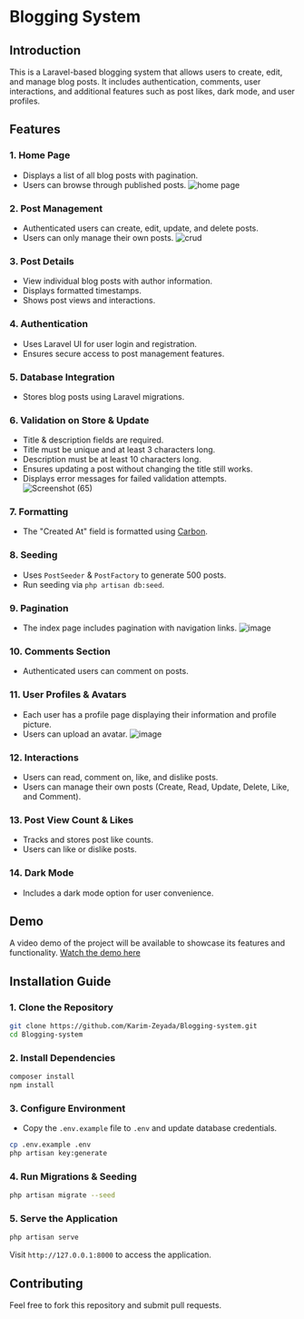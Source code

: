 # Blogging System

## Introduction

This is a Laravel-based blogging system that allows users to create, edit, and manage blog posts. It includes authentication, comments, user interactions, and additional features such as post likes, dark mode, and user profiles.

## Features

### 1. Home Page

- Displays a list of all blog posts with pagination.
- Users can browse through published posts.
  ![home page](https://github.com/user-attachments/assets/4dcb4ec2-2c75-4b15-a77b-af7dbc7b1861)


### 2. Post Management

- Authenticated users can create, edit, update, and delete posts.
- Users can only manage their own posts.
  ![crud](https://github.com/user-attachments/assets/6bb25102-ddee-4393-abde-ff1a62bfaa6f)


### 3. Post Details

- View individual blog posts with author information.
- Displays formatted timestamps.
- Shows post views and interactions.

### 4. Authentication

- Uses Laravel UI for user login and registration.
- Ensures secure access to post management features.

### 5. Database Integration

- Stores blog posts using Laravel migrations.

### 6. Validation on Store & Update

- Title & description fields are required.
- Title must be unique and at least 3 characters long.
- Description must be at least 10 characters long.
- Ensures updating a post without changing the title still works.
- Displays error messages for failed validation attempts.
  ![Screenshot (65)](https://github.com/user-attachments/assets/1176da0d-e18c-473a-8b20-82930bdca957)


### 7. Formatting

- The "Created At" field is formatted using [Carbon](https://carbon.nesbot.com/docs/).

### 8. Seeding

- Uses `PostSeeder` & `PostFactory` to generate 500 posts.
- Run seeding via `php artisan db:seed`.

### 9. Pagination

- The index page includes pagination with navigation links.
  ![image](https://github.com/user-attachments/assets/ae7daf3c-bd30-4d2a-8525-ea68849ef0e1)


### 10. Comments Section

- Authenticated users can comment on posts.

### 11. User Profiles & Avatars

- Each user has a profile page displaying their information and profile picture.
- Users can upload an avatar.
  ![image](https://github.com/user-attachments/assets/9821020e-cd8c-4c9f-9336-62b22f4b608a)


### 12. Interactions

- Users can read, comment on, like, and dislike posts.
- Users can manage their own posts (Create, Read, Update, Delete, Like, and Comment).

### 13. Post View Count & Likes

- Tracks and stores post like counts.
- Users can like or dislike posts.

### 14. Dark Mode

- Includes a dark mode option for user convenience.

## Demo

A video demo of the project will be available to showcase its features and functionality. [Watch the demo here](https://youtu.be/XEQxElapRo8)

## Installation Guide

### 1. Clone the Repository

```bash
git clone https://github.com/Karim-Zeyada/Blogging-system.git
cd Blogging-system
```

### 2. Install Dependencies

```bash
composer install
npm install
```

### 3. Configure Environment

- Copy the `.env.example` file to `.env` and update database credentials.

```bash
cp .env.example .env
php artisan key:generate
```

### 4. Run Migrations & Seeding

```bash
php artisan migrate --seed
```

### 5. Serve the Application

```bash
php artisan serve
```

Visit `http://127.0.0.1:8000` to access the application.

## Contributing

Feel free to fork this repository and submit pull requests.

